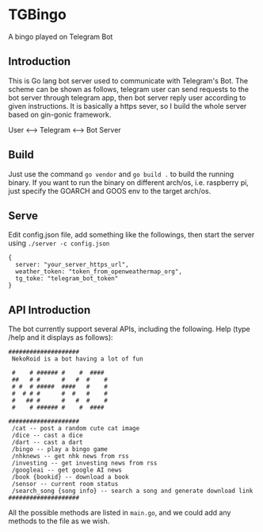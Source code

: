 # TGBingo
A bingo played on Telegram Bot

## Introduction
This is Go lang bot server used to communicate with Telegram's Bot. The scheme can be shown as follows, telegram user can send requests to the bot server through telegram app, 
then bot server reply user according to given instructions. It is basically a https sever, so I build the whole server based on gin-gonic framework.

User <--> Telegram <--> Bot Server

## Build
Just use the command `go vendor` and `go build .` to build the running binary. If you want to run the binary on different arch/os, i.e. raspberry pi, just specify the GOARCH and GOOS env to the target arch/os.  

## Serve
Edit config.json file, add something like the followings, then start the server using `./server -c config.json`

```
{
  server: "your_server_https_url",
  weather_token: "token_from_openweathermap_org",
  tg_toke: "telegram_bot_token"
}
```

## API Introduction
The bot currently support several APIs, including the following.
Help (type /help and it displays as follows):

```
####################
 NekoRoid is a bot having a lot of fun

 #    # ###### #    #  ####  
 ##   # #      #   #  #    # 
 # #  # #####  ####   #    # 
 #  # # #      #  #   #    # 
 #   ## #      #   #  #    # 
 #    # ###### #    #  ####

####################
 /cat -- post a random cute cat image
 /dice -- cast a dice
 /dart -- cast a dart
 /bingo -- play a bingo game
 /nhknews -- get nhk news from rss
 /investing -- get investing news from rss
 /googleai -- get google AI news
 /book {bookid} -- download a book
 /sensor -- current room status
 /search_song {song info} -- search a song and generate download link
####################
```
All the possible methods are listed in `main.go`, and we could add any methods to the file as we wish.
